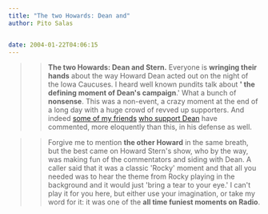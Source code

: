 ```yaml
---
title: "The two Howards: Dean and"
author: Pito Salas


date: 2004-01-22T04:06:15
---
```



>>

>> **The two Howards: Dean and Stern.** Everyone is **wringing their hands**
about the way Howard Dean acted out on the night of the Iowa Caucuses. I heard
well known pundits talk about **' the defining moment of Dean's campaign**.'
What a bunch of **nonsense**. This was a non-event, a crazy moment at the end
of a long day with a huge crowd of revved up supporters. And indeed [some of
my friends](<http://doc.weblogs.com/2004/01/21#freeAdviceForDrDean>) [who
support Dean](<http://www.hyperorg.com/blogger/mtarchive/002369.html>) have
commented, more eloquently than this, in his defense as well.

>>

>>  
>
>>

>> Forgive me to mention **the other Howard** in the same breath, but the best
came on Howard Stern's show, who by the way, was making fun of the
commentators and siding with Dean. A caller said that it was a classic 'Rocky'
moment and that all you needed was to hear the theme from Rocky playing in the
background and it would just 'bring a tear to your eye.' I can't play it for
you here, but either use your imagination, or take my word for it: it was one
of the **all time funiest moments on Radio**.



